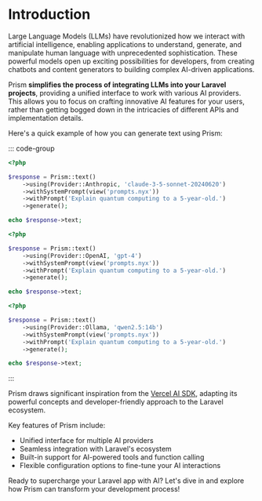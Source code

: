 # Introduction

Large Language Models (LLMs) have revolutionized how we interact with artificial intelligence, enabling applications to understand, generate, and manipulate human language with unprecedented sophistication. These powerful models open up exciting possibilities for developers, from creating chatbots and content generators to building complex AI-driven applications.

Prism **simplifies the process of integrating LLMs into your Laravel projects**, providing a unified interface to work with various AI providers. This allows you to focus on crafting innovative AI features for your users, rather than getting bogged down in the intricacies of different APIs and implementation details.

Here's a quick example of how you can generate text using Prism:

::: code-group
```php [Anthropic]
<?php

$response = Prism::text()
    ->using(Provider::Anthropic, 'claude-3-5-sonnet-20240620')
    ->withSystemPrompt(view('prompts.nyx'))
    ->withPrompt('Explain quantum computing to a 5-year-old.')
    ->generate();

echo $response->text;
```

```php [OpenAI]
<?php

$response = Prism::text()
    ->using(Provider::OpenAI, 'gpt-4')
    ->withSystemPrompt(view('prompts.nyx'))
    ->withPrompt('Explain quantum computing to a 5-year-old.')
    ->generate();

echo $response->text;
```

```php [Ollama]
<?php

$response = Prism::text()
    ->using(Provider::Ollama, 'qwen2.5:14b')
    ->withSystemPrompt(view('prompts.nyx'))
    ->withPrompt('Explain quantum computing to a 5-year-old.')
    ->generate();

echo $response->text;
```
:::

Prism draws significant inspiration from the [Vercel AI SDK](https://sdk.vercel.ai/docs/ai-sdk-core), adapting its powerful concepts and developer-friendly approach to the Laravel ecosystem.

Key features of Prism include:

- Unified interface for multiple AI providers
- Seamless integration with Laravel's ecosystem
- Built-in support for AI-powered tools and function calling
- Flexible configuration options to fine-tune your AI interactions

Ready to supercharge your Laravel app with AI? Let's dive in and explore how Prism can transform your development process!
